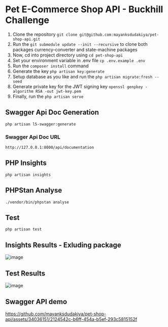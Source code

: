 # Pet E-Commerce Shop API - Buckhill Challenge

1) Clone the repository `git clone git@github.com:mayanksdudakiya/pet-shop-api.git`
2) Run the `git submodule update --init --recursive` to clone both packages currency-converter and state-machine packages
3) Now, cd into project directory using `cd pet-shop-api`
4) Set your environment variable in .env file `cp .env.example .env`
5) Run the `composer install` command
6) Generate the key `php artisan key:generate`
7) Setup database as you like and run the `php artisan migrate:fresh --seed`
8) Generate private key for the JWT signing key `openssl genpkey -algorithm RSA -out jwt-key.pem`
9) Finally, run the `php artisan serve`

## Swagger Api Doc Generation

`php artisan l5-swagger:generate`

### Swagger Api Doc URL
`http://127.0.0.1:8000/api/documentation`

## PHP Insights

`php artisan insights`

## PHPStan Analyse

`./vendor/bin/phpstan analyse`

## Test

`php artisan test`


## Insights Results - Exluding package
![image](https://github.com/mayanksdudakiya/pet-shop-api/assets/34036151/a049b7e6-d11e-486d-a049-4b237d8c08bf)

## Test Results
![image](https://github.com/mayanksdudakiya/pet-shop-api/assets/34036151/dbf4dd71-a41a-4a51-8244-fab4d9e97ca4)

## Swagger API demo


https://github.com/mayanksdudakiya/pet-shop-api/assets/34036151/2124542c-b6ff-454a-b5ef-293c5815152f

